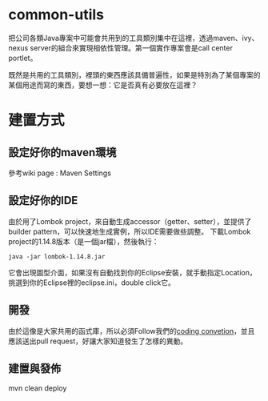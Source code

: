 # common-utils

把公司各類Java專案中可能會共用到的工具類別集中在這裡，透過maven、ivy、nexus server的組合來實現相依性管理。第一個實作專案會是call center portlet。

既然是共用的工具類別，裡頭的東西應該具備普遍性，如果是特別為了某個專案的某個用途而寫的東西，要想一想：它是否真有必要放在這裡？

# 建置方式

## 設定好你的maven環境

參考wiki page : Maven Settings

## 設定好你的IDE

由於用了Lombok project，來自動生成accessor（getter、setter），並提供了builder pattern，可以快速地生成實例，所以IDE需要做些調整。
下載Lombok project的1.14.8版本（是一個jar檔），然後執行：

`java -jar lombok-1.14.8.jar`

它會出現圖型介面，如果沒有自動找到你的Eclipse安裝，就手動指定Location，挑選到你的Eclipse裡的eclipse.ini，double click它。

## 開發

由於這像是大家共用的函式庫，所以必須Follow我們的[coding convetion](https://github.com/joshua60/Call-Center/wiki/Coding-Convention)，並且應該送出pull request，好讓大家知道發生了怎樣的異動。

## 建置與發佈

mvn clean deploy
